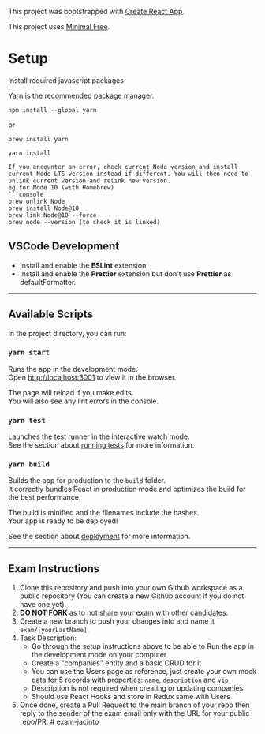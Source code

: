 This project was bootstrapped with [Create React App](https://github.com/facebook/create-react-app).

This project uses [Minimal Free](https://minimal-kit-react.vercel.app/dashboard/app).

# Setup

Install required javascript packages

Yarn is the recommended package manager.

```
npm install --global yarn
```

or

```
brew install yarn
```

```
yarn install
```

````
If you encounter an error, check current Node version and install current Node LTS version instead if different. You will then need to unlink current version and relink new version.
eg for Node 10 (with Homebrew)
```console
brew unlink Node
brew install Node@10
brew link Node@10 --force
brew node --version (to check it is linked)
````

## VSCode Development

- Install and enable the **ESLint** extension.
- Install and enable the **Prettier** extension but don't use **Prettier** as defaultFormatter.

---

## Available Scripts

In the project directory, you can run:

### `yarn start`

Runs the app in the development mode.<br />
Open [http://localhost:3001](http://localhost:3001) to view it in the browser.

The page will reload if you make edits.<br />
You will also see any lint errors in the console.

### `yarn test`

Launches the test runner in the interactive watch mode.<br />
See the section about [running tests](https://facebook.github.io/create-react-app/docs/running-tests) for more information.

### `yarn build`

Builds the app for production to the `build` folder.<br />
It correctly bundles React in production mode and optimizes the build for the best performance.

The build is minified and the filenames include the hashes.<br />
Your app is ready to be deployed!

See the section about [deployment](https://facebook.github.io/create-react-app/docs/deployment) for more information.

---

## Exam Instructions

1. Clone this repository and push into your own Github workspace as a public repository (You can create a new Github account if you do not have one yet).
2. **DO NOT FORK** as to not share your exam with other candidates.
3. Create a new branch to push your changes into and name it `exam/[yourLastName]`.
4. Task Description:
   - Go through the setup instructions above to be able to Run the app in the development mode on your computer
   - Create a "companies" entity and a basic CRUD for it
   - You can use the Users page as reference, just create your own mock data for 5 records with properties: `name`, `description` and `vip`
   - Description is not required when creating or updating companies
   - Should use React Hooks and store in Redux same with Users
5. Once done, create a Pull Request to the main branch of your repo then reply to the sender of the exam email only with the URL for your public repo/PR.
#   e x a m - j a c i n t o  
 